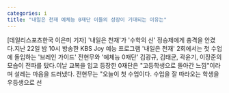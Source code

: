 ```yaml
---
categories: i
title: "내일은 천재 예체능 0재단 이들의 성장이 기대되는 이유는"
---
```

[데일리스포츠한국 이은미 기자] &#39;내일은 천재&#39;가 &#39;수학의 신&#39; 정승제에게 충격을 안겼다.지난 22일 밤 10시 방송한 KBS Joy 예능 프로그램 &#39;내일은 천재&#39; 2회에서는 첫 수업에 돌입하는 &#39;브레인 가이드&#39; 전현무와 &#39;예체능 0재단&#39; 김광규, 김태균, 곽윤기, 이장준의 모습이 전파를 탔다.이날 교복을 입고 등장한 0재단은 "고등학생으로 돌아간 느낌"이라며 설레는 마음을 드러냈다. 전현무는 "오늘이 첫 수업이다. 수업을 잘 따라오는 학생을 우등생으로 선